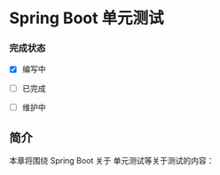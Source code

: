 # Spring Boot 单元测试  

### 完成状态
  
- [x] 编写中
- [ ] 已完成
- [ ] 维护中


## 简介  



本章将围绕 Spring Boot 关于 单元测试等关于测试的内容：  









